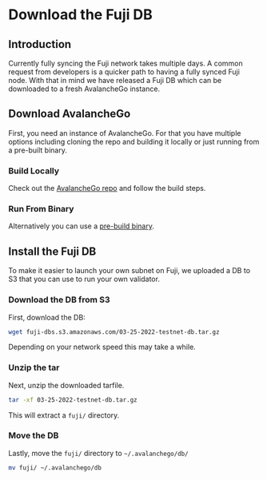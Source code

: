# Download the Fuji DB

## Introduction

Currently fully syncing the Fuji network takes multiple days. A common request from developers is a quicker path to having a fully synced Fuji node. With that in mind we have released a Fuji DB which can be downloaded to a fresh AvalancheGo instance.

## Download AvalancheGo

First, you need an instance of AvalancheGo. For that you have multiple options including cloning the repo and building it locally or just running from a pre-built binary.

### Build Locally

Check out the [AvalancheGo repo](https://github.com/ava-labs/avalanchego) and follow the build steps.

### Run From Binary

Alternatively you can use a [pre-build binary](https://github.com/ava-labs/avalanchego/releases).

## Install the Fuji DB

To make it easier to launch your own subnet on Fuji, we uploaded a DB to S3 that you can use to run your own validator.

### Download the DB from S3

First, download the DB:

```zsh
wget fuji-dbs.s3.amazonaws.com/03-25-2022-testnet-db.tar.gz 
```

Depending on your network speed this may take a while.

### Unzip the tar

Next, unzip the downloaded tarfile.

```zsh
tar -xf 03-25-2022-testnet-db.tar.gz
```

This will extract a `fuji/` directory.

### Move the DB

Lastly, move the `fuji/` directory to `~/.avalanchego/db/`

```zsh
mv fuji/ ~/.avalanchego/db
```